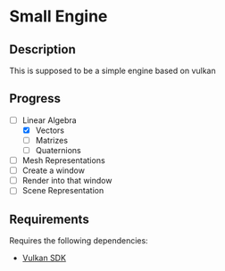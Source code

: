 # Small Engine

## Description

This is supposed to be a simple engine based on vulkan

## Progress

- [ ] Linear Algebra
	- [x] Vectors
	- [ ] Matrizes
	- [ ] Quaternions
- [ ] Mesh Representations
- [ ] Create a window
- [ ] Render into that window
- [ ] Scene Representation

## Requirements

Requires the following dependencies:

- [Vulkan SDK](https://vulkan.lunarg.com/)